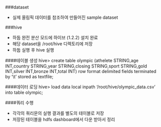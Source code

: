 ###dataset
- 실제 올림픽 데이터를 참조하여 만들어진 sample dataset

###hive
- 하둡 완전 분산 모드에 하이브 (1.2.2) 설치 완료
- 해당 dataset을 /root/hive 디렉토리에 저장
- 하둡 실행 후 hive 실행


####테이블 생성
hive> create table olympic (athelete STRING,age INT,country STRING,year STRING,closing STRING,sport STRING,gold INT,silver INT,bronze INT,total INT)
        row format delimited
        fields terminated by ‘\t’
        stored as textfile;

####데이터 로딩
hive> load data local inpath ‘/root/hive/olympic_data.csv’ into table olympic;


####쿼리 수행
- 각각의 쿼리문의 실행 결과를 별도의 테이블로 저장
- 저장된 테이블을 hdfs dashboard에서 다운 받아서 정리
